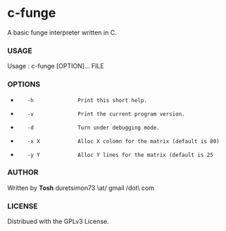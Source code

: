 c-funge
=======

A basic funge interpreter written in C.

### USAGE
Usage : c-funge [OPTION]... FILE

### OPTIONS
*        -h              Print this short help.
*        -v              Print the current program version.
*        -d              Turn under debugging mode.
*        -x X            Alloc X colomn for the matrix (default is 80)
*        -y Y            Alloc Y lines for the matrix (default is 25

### AUTHOR
Written by **Tosh**
duretsimon73 \at/ gmail /dot\ com

### LICENSE
Distribued with the GPLv3 License.
